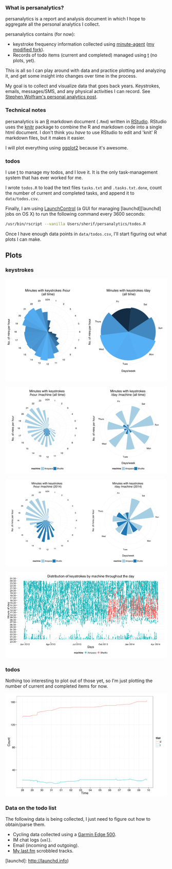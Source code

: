 ### What is persanalytics? ###

persanalytics is a report and analysis document in which I hope to aggregate all the personal analytics I collect.

persanalytics contains (for now):

- keystroke frequency information collected using [minute-agent][minute] ([my modified fork][minute-sh]).
- Records of todo items (current and completed) managed using [t][t] (no plots, yet).

This is all so I can play around with data and practice plotting and analyzing it, and get some insight into changes over time in the process.

My goal is to collect and visualize data that goes back years. Keystrokes, emails, messages/SMS, and any physical activities I can record. See [Stephen Wolfram's personal analytics post][wolfram].

### Technical notes ###

persanalytics is an [R][R] markdown document (`.Rmd`) written in [RStudio][RStudio]. RStudio uses the [knitr][knitr] package to combine the R and markdown code into a single html document. I don't think you _have_ to use RStudio to edit and 'knit' R markdown files, but it makes it easier.

I will plot everything using [ggplot2][ggplot2] because it's awesome.

### todos ###

I use [t][t] to manage my todos, and I love it. It is the only task-management system that has ever worked for me.

I wrote `todos.R` to load the text files `tasks.txt` and `.tasks.txt.done`, count the number of current and completed tasks, and append it to `data/todos.csv`.

Finally, I am using [LaunchControl][LaunchControl] (a GUI for managing [launchd][launchd] jobs on OS X) to run the following command every 3600 seconds:

```bash
/usr/bin/rscript --vanilla Users/sherif/persanalytics/todos.R
```

Once I have enough data points in `data/todos.csv`, I'll start figuring out what plots I can make.


## Plots ##

### keystrokes ###

![](plots/polarAll.svg)

![](plots/polarSplit.svg)

![](plots/polarSplit2014.svg)

![](plots/keysOverTime.png)

### todos ###

Nothing too interesting to plot out of those yet, so I'm just plotting the number of current and completed items for now.

![](plots/todos.svg)

### Data on the todo list ###

The following data is being collected, I just need to figure out how to obtain/parse them.

- Cycling data collected using a [Garmin Edge 500][Garmin500].
- IM chat logs (`xml`).
- Email (incoming and outgoing).
- [My last.fm][lastfm] scrobbled tracks.

[minute]: https://github.com/tmcw/minute-agent
[minute-sh]: https://github.com/sheriferson/minute-agent

[t]: https://github.com/sjl/t

[Garmin500]: https://buy.garmin.com/en-US/US/into-sports/cycling/edge-500/prod36728.html

[wolfram]: http://blog.stephenwolfram.com/2012/03/the-personal-analytics-of-my-life/

[R]: https://en.wikipedia.org/wiki/R_Statistics
[RStudio]: http://www.rstudio.com

[knitr]: http://yihui.name/knitr/
[ggplot2]: http://docs.ggplot2.org/current/

[LaunchControl]: http://www.soma-zone.com/LaunchControl/
[launchd]: http://launchd.info)

[lastfm]: http://www.last.fm/user/thespeckofme
